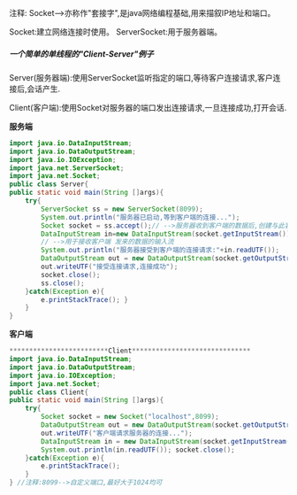 
注释: Socket-->亦称作"套接字",是java网络编程基础,用来描叙IP地址和端口。

Socket:建立网络连接时使用。
ServerSocket:用于服务器端。

##### 一个简单的单线程的"Client-Server"例子

Server(服务器端):使用ServerSocket监听指定的端口,等待客户连接请求,客户连接后,会话产生.

Client(客户端):使用Socket对服务器的端口发出连接请求,一旦连接成功,打开会话.



**服务端**
```Java
import java.io.DataInputStream;
import java.io.DataOutputStream;
import java.io.IOException;
import java.net.ServerSocket;
import java.net.Socket;
public class Server{
public static void main(String []args){
    try{
        ServerSocket ss = new ServerSocket(8099);
        System.out.println("服务器已启动,等到客户端的连接...");
        Socket socket = ss.accept();// -->服务器收到客户端的数据后,创建与此客户端对话的Socket 
        DataInputStream in=new DataInputStream(socket.getInputStream());
        // -->用于接收客户端 发来的数据的输入流
        System.out.println("服务器接受到客户端的连接请求:"+in.readUTF());
        DataOutputStream out = new DataOutputStream(socket.getOutputStream());
        out.writeUTF("接受连接请求,连接成功");
        socket.close();
        ss.close();
    }catch(Exception e){
        e.printStackTrace(); }
    }
}
```

**客户端**
```Java
*************************Client******************************
import java.io.DataInputStream;
import java.io.DataOutputStream;
import java.io.IOException;
import java.net.Socket;
public class Client{
public static void main(String []args){
    try{
        Socket socket = new Socket("localhost",8099);
        DataOutputStream out = new DataOutputStream(socket.getOutputStream());
        out.writeUTF("客户端请求服务器的连接...");
        DataInputStream in = new DataInputStream(socket.getInputStream()); 
        System.out.println(in.readUTF()); socket.close();
    }catch(Exception e){
        e.printStackTrace();
    }
} //注释:8099-->自定义端口,最好大于1024均可
```
